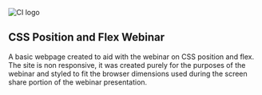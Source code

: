 ![CI logo](https://codeinstitute.s3.amazonaws.com/fullstack/ci_logo_small.png)

## CSS Position and Flex Webinar

A basic webpage created to aid with the webinar on CSS position and flex.
The site is non responsive, it was created purely for the purposes of the webinar and styled to fit the browser dimensions used during the screen share portion of the webinar presentation.